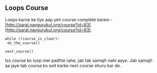 ## Loops Course
Loops karne ke liye aap yeh course complete karein - [http://saral.navgurukul.org/course?id=83](http://saral.navgurukul.org/course?id=83).

```
while (!course_is_clear):
 do_the_course()

next_course()
```

Iss course ko loop mei padhte rahe, jab tak samajh nahi aaye.
Jab samajh aa jaye tab course ko exit karke next course shuru kar de.
